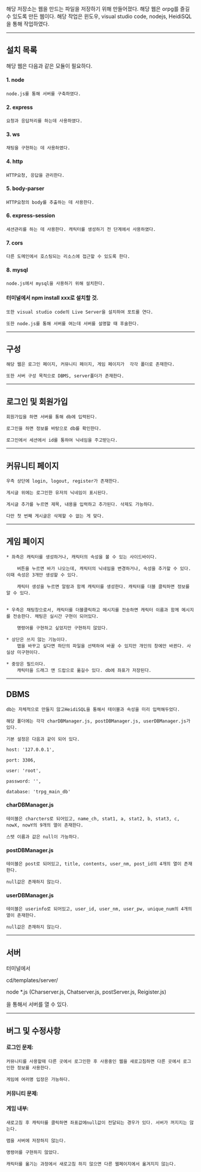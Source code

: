 해당 저장소는 웹을 만드는 파일을 저장하기 위해 만들어졌다.
해당 웹은 orpg를 즐길 수 있도록 만든 웹이다. 
해당 작업은 윈도우, visual studio code, nodejs, HeidiSQL을 통해 작업하였다.

---
## 설치 목록
해당 웹은 다음과 같은 모듈이 필요하다.

#### 1. node   
    node.js를 통해 서버를 구축하였다.

#### 2. express
    요청과 응답처리를 하는데 사용하였다.

#### 3. ws

    채팅을 구현하는 데 사용하였다.

#### 4. http

    HTTP요청, 응답을 관리한다.

#### 5. body-parser

    HTTP요청의 body를 추출하는 데 사용한다.

#### 6. express-session

    세션관리를 하는 데 사용한다. 캐릭터를 생성하기 전 단계에서 사용하였다.

#### 7. cors

    다른 도메인에서 호스팅되는 리소스에 접근할 수 있도록 한다.

#### 8. mysql

    node.js에서 mysql을 사용하기 위해 설치한다.

#### 터미널에서 npm install xxx로 설치할 것.

    또한 visual studio code의 Live Server을 설치하여 포트를 연다.
    
    또한 node.js를 통해 서버를 여는데 서버를 설명할 때 후술한다.


---
## 구성
    해당 웹은 로그인 페이지, 커뮤니티 페이지, 게임 페이지가  각각 폴더로 존재한다. 
    
    또한 서버 구성 목적으로 DBMS, server폴더가 존재한다.


---


## 로그인 및 회원가입
    회원가입을 하면 서버를 통해 db에 입력된다.
    
    로그인을 하면 정보를 바탕으로 db를 확인한다.
    
    로그인에서 세션에서 id를 통하여 닉네임을 주고받는다.

---
## 커뮤니티 페이지
    우측 상단에 login, logout, register가 존재한다.
    
    게시글 위에는 로그인한 유저의 닉네임이 표시된다.
    
    게시글 추가를 누르면 제목, 내용을 입력하고 추가된다. 삭제도 가능하다.
    
    다만 첫 번째 게시글은 삭제할 수 없는 게 맞다.

---
## 게임 페이지

    * 좌측은 캐릭터를 생성하거나, 캐릭터의 속성을 볼 수 있는 사이드바이다.
    
        버튼을 누르면 바가 나오는데, 캐릭터의 닉네임을 변경하거나, 속성을 추가할 수 있다. 이때 속성은 3개만 생성할 수 있다.
    
        캐릭터 생성을 누르면 알람과 함께 캐릭터를 생성한다. 캐릭터를 더블 클릭하면 정보를 알 수 있다.
    
    
    * 우측은 채팅창으로서, 캐릭터를 더블클릭하고 메시지를 전송하면 캐릭터 이름과 함께 메시지를 전송한다. 채팅은 실시간 구현이 되어있다.
    
        명령어를 구현하고 싶었지만 구현하지 않았다.
    
    * 상단은 쓰지 않는 기능이다.
        맵을 바꾸고 싶다면 하단의 파일을 선택하여 바꿀 수 있지만 개인의 창에만 바뀐다. 사실상 미구현이다.
    
    * 중앙은 필드이다.
        캐릭터을 드래그 앤 드랍으로 옮길수 있다. db에 좌표가 저장된다. 

---
## DBMS

    db는 자체적으로 만들지 않고HeidiSQL을 통해서 테이블과 속성을 미리 입력해두었다.
    
    해당 폴더에는 각각 charDBManager.js, postDBManager.js, userDBManager.js가 있다.
    
    기본 설정은 다음과 같이 되어 있다.
    
    host: '127.0.0.1',
    
    port: 3306,
    
    user: 'root',
    
    password: '',
    
    database: 'trpg_main_db'


#### charDBManager.js

    테이블은 charcters로 되어있고, name_ch, stat1, a, stat2, b, stat3, c, nowX, nowY의 9개의 열이 존재한다.
    
    스텟 이름과 값은 null이 가능하다.

#### postDBManager.js

    테이블은 post로 되어있고, title, contents, user_nm, post_id의 4개의 열이 존재한다.
    
    null값은 존재하지 않는다. 


#### userDBManager.js

    테이블은 userinfo로 되어있고, user_id, user_nm, user_pw, unique_num의 4개의 열이 존재한다.
    
    null값은 존재하지 않는다. 

---
## 서버
터미널에서 

cd/templates/server/ 

node *.js (Charserver.js, Chatserver.js, postServer.js, Reigister.js)

을 통해서 서버를 열 수 있다.

---
## 버그 및 수정사항

#### 로그인 문제: 
    
    커뮤니티를 사용할때 다른 곳에서 로그인한 후 사용중인 웹을 새로고침하면 다른 곳에서 로그인한 정보를 사용한다.
    
    게임에 여러명 입장은 가능하다.

#### 커뮤니티 문제: 


#### 게임 내부:

    새로고침 후 캐릭터를 클릭하면 좌표값에null값이 전달되는 경우가 있다. 서버가 꺼지지는 않는다.
    
    맵을 서버에 저장하지 않는다. 
    
    명령어를 구현하지 않았다.
    
    캐릭터를 옮기는 과정에서 새로고침 하지 않으면 다른 웹페이지에서 옮겨지지 않는다.
